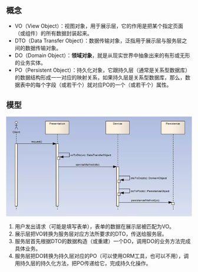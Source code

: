 


## 概念

- VO（View Object）：视图对象，用于展示层，它的作用是把某个指定页面（或组件）的所有数据封装起来。
- DTO（Data Transfer Object）：数据传输对象，泛指用于展示层与服务层之间的数据传输对象。
- DO（Domain Object）：**领域对象**，就是从现实世界中抽象出来的有形或无形的业务实体。
- PO（Persistent Object）：持久化对象，它跟持久层（通常是关系型数据库）的数据结构形成一一对应的映射关系，如果持久层是关系型数据库，那么，数据表中的每个字段（或若干个）就对应PO的一个（或若干个）属性。

## 模型

![](2021-07-05-浅析-VO、DTO、DO、PO/640.webp)

1. 用户发出请求（可能是填写表单），表单的数据在展示层被匹配为VO。
2. 展示层把VO转换为服务层对应方法所要求的DTO，传送给服务层。
3. 服务层首先根据DTO的数据构造（或重建）一个DO，调用DO的业务方法完成具体业务。
4. 服务层把DO转换为持久层对应的PO（可以使用ORM工具，也可以不用），调用持久层的持久化方法，把PO传递给它，完成持久化操作。